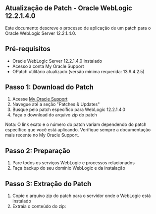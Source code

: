 ## Atualização de Patch - Oracle WebLogic 12.2.1.4.0

Este documento descreve o processo de aplicação de um patch para o Oracle WebLogic Server 12.2.1.4.0.

## Pré-requisitos

- Oracle WebLogic Server 12.2.1.4.0 instalado
- Acesso à conta My Oracle Support
- OPatch utilitário atualizado (versão mínima requerida: 13.9.4.2.5)

## Passo 1: Download do Patch

1. Acesse [My Oracle Support](https://support.oracle.com/)
2. Navegue até a seção "Patches & Updates"
3. Busque pelo patch específico para WebLogic 12.2.1.4.0
4. Faça o download do arquivo zip do patch

Nota: O link exato e o número do patch variam dependendo do patch específico que você está aplicando. Verifique sempre a documentação mais recente no My Oracle Support.

## Passo 2: Preparação

1. Pare todos os serviços WebLogic e processos relacionados
2. Faça backup do seu domínio WebLogic e da instalação

## Passo 3: Extração do Patch

1. Copie o arquivo zip do patch para o servidor onde o WebLogic está instalado
2. Extraia o conteúdo do zip:
